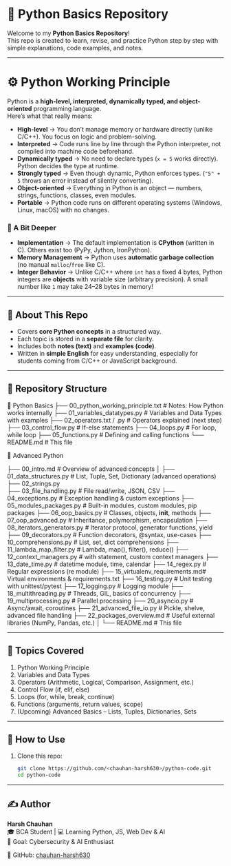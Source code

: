 # 🐍 Python Basics Repository

Welcome to my **Python Basics Repository**!  
This repo is created to learn, revise, and practice Python step by step with simple explanations, code examples, and notes.  

---

# ⚙️ Python Working Principle

Python is a **high-level, interpreted, dynamically typed, and object-oriented** programming language.  
Here’s what that really means:

- **High-level** → You don’t manage memory or hardware directly (unlike C/C++). You focus on logic and problem-solving.  
- **Interpreted** → Code runs line by line through the Python interpreter, not compiled into machine code beforehand.  
- **Dynamically typed** → No need to declare types (`x = 5` works directly). Python decides the type at runtime.  
- **Strongly typed** → Even though dynamic, Python enforces types. (`"5" + 5` throws an error instead of silently converting).  
- **Object-oriented** → Everything in Python is an object — numbers, strings, functions, classes, even modules.  
- **Portable** → Python code runs on different operating systems (Windows, Linux, macOS) with no changes.  

### 🧩 A Bit Deeper
- **Implementation** → The default implementation is **CPython** (written in C). Others exist too (PyPy, Jython, IronPython).  
- **Memory Management** → Python uses **automatic garbage collection** (no manual `malloc`/`free` like C).  
- **Integer Behavior** → Unlike C/C++ where `int` has a fixed 4 bytes, Python integers are **objects** with variable size (arbitrary precision). A small number like `1` may take 24–28 bytes in memory!  

---

## 📘 About This Repo
- Covers **core Python concepts** in a structured way.  
- Each topic is stored in a **separate file** for clarity.  
- Includes both **notes (text)** and **examples (code)**.  
- Written in **simple English** for easy understanding, especially for students coming from C/C++ or JavaScript background.  

---

## 📂 Repository Structure

🔰 Python Basics
├── 00_python_working_principle.txt # Notes: How Python works internally
├── 01_variables_datatypes.py # Variables and Data Types with examples
├── 02_operators.txt / .py # Operators explained (next step)
├── 03_control_flow.py # If-else statements
├── 04_loops.py # For loop, while loop
├── 05_functions.py # Defining and calling functions
└── README.md # This file

🚀 Advanced Python

├── 00_intro.md                  # Overview of advanced concepts
│
├── 01_data_structures.py        # List, Tuple, Set, Dictionary (advanced operations)
├── 02_strings.py                   
├── 03_file_handling.py          # File read/write, JSON, CSV
├── 04_exceptions.py             # Exception handling & custom exceptions
├── 05_modules_packages.py       # Built-in modules, custom modules, pip packages
├── 06_oop_basics.py             # Classes, objects, __init__, methods
├── 07_oop_advanced.py           # Inheritance, polymorphism, encapsulation
├── 08_iterators_generators.py   # Iterator protocol, generator functions, yield
├── 09_decorators.py             # Function decorators, @syntax, use-cases
├── 10_comprehensions.py         # List, set, dict comprehensions
├── 11_lambda_map_filter.py      # Lambda, map(), filter(), reduce()
├── 12_context_managers.py       # with statement, custom context managers
├── 13_date_time.py              # datetime module, time, calendar
├── 14_regex.py                  # Regular expressions (re module)
├── 15_virtualenv_requirements.md# Virtual environments & requirements.txt
├── 16_testing.py                # Unit testing with unittest/pytest
├── 17_logging.py                # Logging module
├── 18_multithreading.py         # Threads, GIL, basics of concurrency
├── 19_multiprocessing.py        # Parallel processing
├── 20_asyncio.py                # Async/await, coroutines
├── 21_advanced_file_io.py       # Pickle, shelve, advanced file handling
├── 22_packages_overview.md      # Useful external libraries (NumPy, Pandas, etc.)
│
└── README.md                    # This file

---


## 🔑 Topics Covered
1. Python Working Principle  
2. Variables and Data Types  
3. Operators (Arithmetic, Logical, Comparison, Assignment, etc.)  
4. Control Flow (if, elif, else)  
5. Loops (for, while, break, continue)  
6. Functions (arguments, return values, scope)  
7. (Upcoming) Advanced Basics – Lists, Tuples, Dictionaries, Sets  

---

## 🚀 How to Use
1. Clone this repo:  
   ```bash
   git clone https://github.com/<chauhan-harsh630>/python-code.git
   cd python-code

---   

## ✍️ Author

**Harsh Chauhan**  
🎓 BCA Student | 💻 Learning Python, JS, Web Dev & AI  
🚀 Goal: Cybersecurity & AI Enthusiast  

📌 GitHub: [chauhan-harsh630](https://github.com/chauhan-harsh630)  


